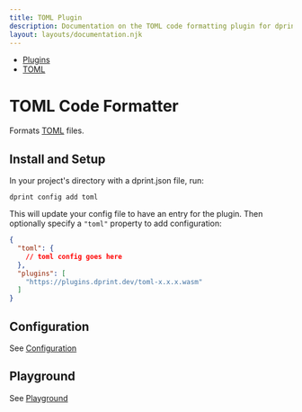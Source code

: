 ```yaml
---
title: TOML Plugin
description: Documentation on the TOML code formatting plugin for dprint.
layout: layouts/documentation.njk
---
```


<nav class="breadcrumb" aria-label="breadcrumbs">
  <ul>
    <li><a href="/plugins">Plugins</a></li>
    <li><a href="/plugins/toml">TOML</a></li>
  </ul>
</nav>

# TOML Code Formatter

Formats [TOML](https://toml.io) files.

## Install and Setup

In your project's directory with a dprint.json file, run:

```shellsession
dprint config add toml
```

This will update your config file to have an entry for the plugin. Then optionally specify a `"toml"` property to add configuration:

```json
{
  "toml": {
    // toml config goes here
  },
  "plugins": [
    "https://plugins.dprint.dev/toml-x.x.x.wasm"
  ]
}
```

## Configuration

See [Configuration](/plugins/toml/config)

## Playground

See [Playground](https://dprint.dev/playground#plugin/toml)
